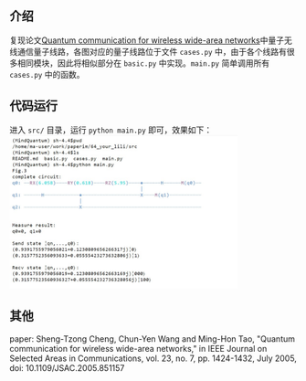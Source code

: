 ## 介绍
复现论文[Quantum communication for wireless wide-area networks](https://ieeexplore.ieee.org/document/1461505)中量子无线通信量子线路，各图对应的量子线路位于文件 `cases.py` 中，由于各个线路有很多相同模块，因此将相似部分在 `basic.py` 中实现。`main.py` 简单调用所有 `cases.py` 中的函数。

## 代码运行
进入 `src/` 目录，运行 `python main.py` 即可，效果如下：
<img src="images/run_example.jpg" width=400>

## 其他
paper: Sheng-Tzong Cheng, Chun-Yen Wang and Ming-Hon Tao, "Quantum communication for wireless wide-area networks," in IEEE Journal on Selected Areas in Communications, vol. 23, no. 7, pp. 1424-1432, July 2005, doi: 10.1109/JSAC.2005.851157